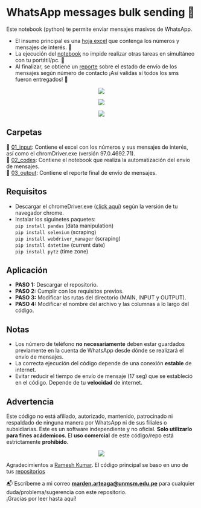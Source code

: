# WhatsApp messages bulk sending 📩

Este notebook (python) te permite enviar mensajes masivos de WhatsApp.  

* El insumo principal es una [hoja excel](https://github.com/braulio-arteaga/WhatsApp-messages-bulk-sending/blob/main/01_input/list.xlsx) que contenga los números y mensajes de interés. 📝
* La ejecución del [notebook](https://github.com/braulio-arteaga/WhatsApp-messages-bulk-sending/blob/main/02_codes/01_send_wsp_selenium.ipynb) no impide realizar otras tareas en simultáneo con tu portátil/pc. 🤗 
* Al finalizar, se obtiene un [reporte](https://github.com/braulio-arteaga/WhatsApp-messages-bulk-sending/blob/main/03_output/report_send_wsp_30-01-22.xlsx) sobre el estado de envío de los mensajes según número de contacto ¡Así validas sí todos los sms fueron entregados! 💯  

<p align="center">
  <img src="https://c.tenor.com/O29iHtSG6OsAAAAC/jim-carrey-jim-carrey-typing.gif"/>
</p>

<p align="center">
  <img src="https://dilooapp.files.wordpress.com/2016/06/funny-jim-carrey-typing-gif-picture.gif"/>
</p>

<p align="center">
  <img src="https://c.tenor.com/HjnuCt2vyuEAAAAC/typing-jim-carrey.gif"/>
</p>


## Carpetas
📁 [01_input](https://github.com/braulio-arteaga/WhatsApp-messages-bulk-sending/tree/main/01_input): Contiene el excel con los números y sus mensajes de interés, así como el chromDriver.exe (versión 97.0.4692.71).  
📁 [02_codes](https://github.com/braulio-arteaga/WhatsApp-messages-bulk-sending/tree/main/02_codes): Contiene el notebook que realiza la automatización del envío de mensajes.  
📁 [03_output](https://github.com/braulio-arteaga/WhatsApp-messages-bulk-sending/tree/main/03_output): Contiene el reporte final de envío de mensajes.

## Requisitos   
* Descargar el chromeDriver.exe ([click aquí](https://chromedriver.chromium.org/downloads)) según la versión de tu navegador chrome. 
* Instalar los siguinetes paquetes:  
`pip install pandas`  (data manipulation)  
`pip install selenium`  (scraping)    
`pip install webdriver_manager`  (scraping)  
`pip install datetime` (current date)  
`pip install pytz` (time zone)

## Aplicación
* **PASO 1:** Descargar el repositorio.  
* **PASO 2:** Cumplir con los requisitos previos.  
* **PASO 3:** Modificar las rutas del directorio (MAIN, INPUT y OUTPUT).  
* **PASO 4:** Modificar el nombre del archivo y las columnas a lo largo del código.


## Notas
* Los número de teléfono **no necesariamente** deben estar guardados previamente en la cuenta de WhatsApp desde dónde se realizará el envío de mensajes.  
* La correcta ejecución del código depende de una conexión **estable** de internet.  
* Evitar reducir el tiempo de envío de mensaje (17 seg) que se estableció en el código. Depende de tu **velocidad** de internet.


## Advertencia
Este código no está afiliado, autorizado, mantenido, patrocinado ni respaldado de ninguna manera por WhatsApp ni de sus filiales o subsidiarias. Este es un software independiente y no oficial. **Solo utilizarlo para fines acádemicos**. El **uso comercial** de este código/repo está estrictamente **prohibido**. 


<p align="center">
  <img src="https://c.tenor.com/WKWonIB6gjIAAAAC/police-siren-siren.gif"/>
</p>



Agradecimientos a [Ramesh Kumar](https://github.com/inforkgodara). El código principal se baso en uno de tus [repositorios](https://github.com/inforkgodara/whatsapp-bulk-messages-without-saving-contacts)  

📬 Escríbeme a mi correo **marden.arteaga@unmsm.edu.pe** para cualquier duda/problema/sugerencia con este repositorio.  
   ¡Gracias por leer hasta aquí!



